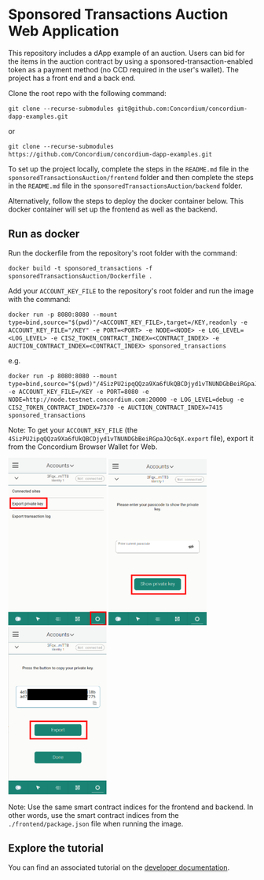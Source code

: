# Sponsored Transactions Auction Web Application

This repository includes a dApp example of an auction. Users can bid for the items in the auction contract by using a sponsored-transaction-enabled token as a payment method (no CCD required in the user's wallet). The project has a front end and a back end.

Clone the root repo with the following command:

```shell
git clone --recurse-submodules git@github.com:Concordium/concordium-dapp-examples.git
```

or
```shell
git clone --recurse-submodules https://github.com/Concordium/concordium-dapp-examples.git
```

To set up the project locally, complete the steps in the `README.md` file in the `sponsoredTransactionsAuction/frontend` folder and then complete the steps in the `README.md` file in the `sponsoredTransactionsAuction/backend` folder.

Alternatively, follow the steps to deploy the docker container below. This docker container will set up the frontend as well as the backend.

## Run as docker

Run the dockerfile from the repository's root folder with the command:

```shell
docker build -t sponsored_transactions -f sponsoredTransactionsAuction/Dockerfile .
```

Add your `ACCOUNT_KEY_FILE` to the repository's root folder and run the image with the command:

```shell
docker run -p 8080:8080 --mount type=bind,source="$(pwd)"/<ACCOUNT_KEY_FILE>,target=/KEY,readonly -e ACCOUNT_KEY_FILE="/KEY" -e PORT=<PORT> -e NODE=<NODE> -e LOG_LEVEL=<LOG_LEVEL> -e CIS2_TOKEN_CONTRACT_INDEX=<CONTRACT_INDEX> -e AUCTION_CONTRACT_INDEX=<CONTRACT_INDEX> sponsored_transactions
```

e.g.

```shell
docker run -p 8080:8080 --mount type=bind,source="$(pwd)"/4SizPU2ipqQQza9Xa6fUkQBCDjyd1vTNUNDGbBeiRGpaJQc6qX.export,target=/KEY,readonly -e ACCOUNT_KEY_FILE=/KEY -e PORT=8080 -e NODE=http://node.testnet.concordium.com:20000 -e LOG_LEVEL=debug -e CIS2_TOKEN_CONTRACT_INDEX=7370 -e AUCTION_CONTRACT_INDEX=7415 sponsored_transactions
```

Note: To get your `ACCOUNT_KEY_FILE` (the `4SizPU2ipqQQza9Xa6fUkQBCDjyd1vTNUNDGbBeiRGpaJQc6qX.export` file), export it from the Concordium Browser Wallet for Web.

<img src="./backend/pic/pic1.png"  width="200" />
<img src="./backend/pic/pic2.png"  width="200" />
<img src="./backend/pic/pic3.png"  width="200" />

Note: Use the same smart contract indices for the frontend and backend. In other words, use the smart contract indices from the `./frontend/package.json` file when running the image.



## Explore the tutorial

You can find an associated tutorial on the [developer documentation](./https://developer.concordium.software/en/mainnet/smart-contracts/tutorials/index.html).



